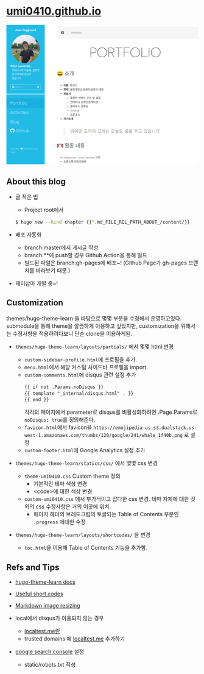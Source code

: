 # [umi0410.github.io](https://umi0410.github.io)
![README_preview.png](static/README_preview.png)

## About this blog

* 글 적은 법
  * Project root에서
  ```bash
  $ hugo new --kind chapter {{*.md_FILE_REL_PATH_ABOUT_/content/}}
  ```

* 배포 자동화
  * branch:master에서 게시글 작성
  * branch:**에 push할 경우 Github Action을 통해 빌드
  * 빌드된 파일은 branch:gh-pages에 배포~! (Github Page가 gh-pages 브랜치를 바라보기 때문.)
* 재미삼아 개발 중~!


## Customization
themes/hugo-theme-learn 을 바탕으로 몇몇 부분을 수정해서 운영하고있다. submodule을 통해 theme을 깔끔하게 이용하고 싶었지만, customization을 위해서는 수정사항을 적용하려다보니 단순 clone을 이용하게됨.

* `themes/hugo-theme-learn/layouts/partials/` 에서 몇몇 html 변경
  * `custom-sidebar-profile.html`에 프로필을 추가.
  * `menu.html`에서 해당 커스텀 사이드바 프로필을 import
  * `custom-comments.html`에 disqus 관련 설정 추가
    ```html
    {{ if not .Params.noDisqus }}
    {{ template "_internal/disqus.html" . }}
    {{ end }}
    ```
    각각의 페이지에서 parameter로 disqus를 비활성화하려면 .Page.Params로 `noDisqus: true`를 정의해준다.
  * `favicon.html`에서 favicon을 `https://emojipedia-us.s3.dualstack.us-west-1.amazonaws.com/thumbs/120/google/241/whale_1f40b.png` 로 설정
  * `custom-footer.html`에 Google Analytics 설정 추가

* `themes/hugo-theme-learn/statics/css/` 에서 몇몇 css 변경
  * `theme-umi0410.css` Custom theme 정의
    * 기본적인 테마 색상 변경
    * \<code\>에 대한 색상 변경
  * `custom-umi0410.css` 에서 부가적이고 잡다한 css 변경. 테마 자체에 대한 것 외의 css 수정사항은 거의 이곳에 위치.
    * 페이지 헤더의 브레드크럼의 토글되는 Table of Contents 부분인 `.progress` 에대한 수정

* `themes/hugo-theme-learn/layouts/shortcodes/` 을 변경
  * `toc.html`을 이용해 Table of Contents 기능을 추가함.

## Refs and Tips

* [hugo-theme-learn docs](https://learn.netlify.app/en/)

* [Useful short codes](https://learn.netlify.app/en/shortcodes/)

* [Markdown image resizing](https://learn.netlify.app/en/cont/markdown/#resizing-image)

* local에서 disqus가 이용되지 않는 경우
  * [localtest.me란](https://superuser.com/questions/1280827/why-does-the-registered-domain-name-localtest-me-resolve-to-127-0-0-1)
  * trusted domains 에 [localtest.me](localtest.me) 추가하기
* [google search console](https://search.google.com/search-console/sitemaps) 설정
  * static/robots.txt 작성